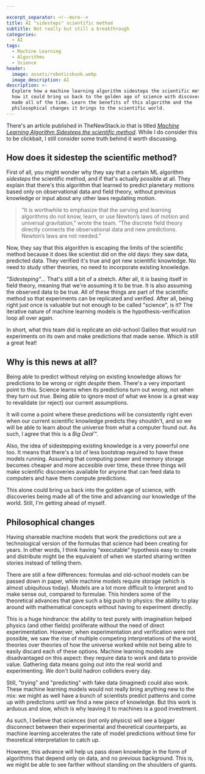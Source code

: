 ```yaml
---

excerpt_separator: <!--more-->
title: AI "sidesteps" scientific method
subtitle: Not really but still a breakthrough
categories:
  - AI
tags:
  - Machine Learning
  - Algorithms
  - Science
header:
  image: assets/roboticskunk.webp
  image_description: AI
description: >-
  Explore how a machine learning algorithm sidesteps the scientific method and
  how it could bring us back to the golden age of science with discoveries being
  made all of the time. Learn the benefits of this algorithm and the
  philosophical changes it brings to the scientific world.
---
```




There's an article published in TheNewStack.io that is titled _[Machine Learning Algorithm Sidesteps the scientific method](https://thenewstack.io/machine-learning-algorithm-sidesteps-the-scientific-method/)_. While I do consider this to be clickbait, I still consider some truth behind it worth discussing.

<!--more-->

## How does it sidestep the scientific method?

First of all, you might wonder why they say that a certain ML algorithm _sidesteps_ the scientific method, and if that's actually possible at all. They explain that there's this algorithm that learned to predict planetary motions based only on observational data and field theory, without previous knowledge or input about any other laws regulating motion.

> “It is worthwhile to emphasize that the serving and learning algorithms do not know, learn, or use Newton’s laws of motion and universal gravitation,” wrote the team. “The discrete field theory directly connects the observational data and new predictions. Newton’s laws are not needed.”

Now, they say that this algorithm is escaping the limits of the scientific method because it does like scientist did on the old days: they saw data, predicted data. They verified it's true and got new scientific knowledge. No need to study other theories, no need to incorporate existing knowledge.

_"Sidesteping"_... That's still a bit of a stretch. After all, it _is_ basing itself in field theory, meaning that we're assuming it to be true. It is also assuming the observed data to be true. All of these things are part of the scientific method so that experiments can be replicated and verified. After all, being right just once is valuable but not enough to be called "science", is it? The iterative nature of machine learning models is the hypothesis-verification loop all over again.

In short, what this team did is replicate an old-school Galileo that would run experiments on its own and make predictions that made sense. Which is still a great feat!

## Why is this news at all?

Being able to predict without relying on existing knowledge allows for predictions to be wrong or right _despite_ them. There's a very important point to this. Science learns when its predictions turn out _wrong_, not when they turn out _true_. Being able to ignore most of what we know is a great way to revalidate (or reject) our current assumptions.

It will come a point where these predictions will be consistently right even when our current scientific knowledge predicts they shouldn't, and so we will be able to learn about the universe from what a computer found out. As such, I agree that this is a _Big Deal™_.

Also, the idea of sidestepping existing knowledge is a very powerful one too. It means that there's a lot of less bootstrap required to have these models running. Assuming that computing power and memory storage becomes cheaper and more accesible over time, these three things will make scientific discoveries available for anyone that can feed data to computers and have them compute predictions.

This alone could bring us back into the golden age of science, with discoveries being made all of the time and advancing our knowledge of the world. Still, I'm getting ahead of myself.

## Philosophical changes

Having shareable machine models that work the predictions out are a technological version of the formulas that science had been creating for years. In other words, I think having "executable" hypothesis easy to create and distribute might be the equivalent of when we started sharing written stories instead of telling them.

There are still a few differences: formulas and old-school models can be passed down in paper, while machine models require storage (which is almost ubiquitous today). Models are a lot more difficult to interpret and to make sense out, compared to formulae. This hinders some of the theoretical advances that gave such a big push to physics: the ability to play around with mathematical concepts without having to experiment directly.

This is a huge hindrance: the ability to test purely with imagination helped physics (and other fields) proliferate without the need of direct experimentation. However, when experimentation and verification were not possible, we saw the rise of multiple competing interpretations of the world, theories over theories of how the universe worked while not being able to easily discard each of these options. Machine learning models are disadvantaged on this aspect: they require data to work and data to provide value. Gathering data means going out into the real world and experimenting. We don't build hadron colliders every day.

Still, "trying" and "predicting" with fake data (imagined) could also work. These machine learning models would not really bring anything new to the mix: we might as well have a bunch of scientists predict patterns and come up with predictions until we find a new piece of knowledge. But this work is arduous and slow, which is why leaving it to machines is a good investment.

As such, I believe that sciences (not only physics) will see a bigger disconnect between their experimental and theoretical counterparts, as machine learning accelerates the rate of model predictions without time for theoretical interpretation to catch up.

However, this advance will help us pass down knowledge in the form of algorithms that depend only on data, and no previous background. This is, we might be able to see farther without standing on the shoulders of giants.